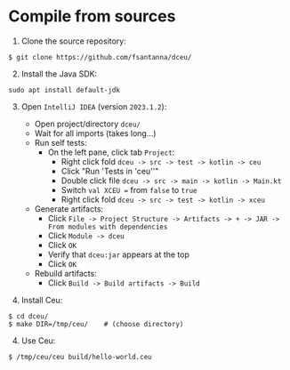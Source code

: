 # Compile from sources

1. Clone the source repository:

```
$ git clone https://github.com/fsantanna/dceu/
```

2. Install the Java SDK:

```
sudo apt install default-jdk
```

3. Open `IntelliJ IDEA` (version `2023.1.2`):
    - Open project/directory `dceu/`
    - Wait for all imports (takes long...)
    - Run self tests:
        - On the left pane, click tab `Project`:
            - Right click fold `dceu -> src -> test -> kotlin -> ceu`
            - Click "Run 'Tests in 'ceu''"
            - Double click file `dceu -> src -> main -> kotlin -> Main.kt`
            - Switch `val XCEU =` from `false` to `true`
            - Right click fold `dceu -> src -> test -> kotlin -> xceu`
    - Generate artifacts:
        - Click `File -> Project Structure -> Artifacts -> + -> JAR -> From modules with dependencies`
        - Click `Module -> dceu`
        - Click `OK`
        - Verify that `dceu:jar` appears at the top
        - Click `OK`
    - Rebuild artifacts:
        - Click `Build -> Build artifacts -> Build`

3. Install Ceu:

```
$ cd dceu/
$ make DIR=/tmp/ceu/    # (choose directory)
```

4. Use Ceu:

```
$ /tmp/ceu/ceu build/hello-world.ceu
```

